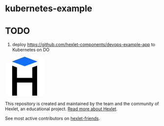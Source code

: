 # kubernetes-example

# TODO

1. deploy https://github.com/hexlet-components/devops-example-app to Kubernetes on DO

[![Hexlet Ltd. logo](https://raw.githubusercontent.com/Hexlet/assets/master/images/hexlet_logo128.png)](https://hexlet.io?utm_source=github&utm_medium=link&utm_campaign=kubernetes-example)

This repository is created and maintained by the team and the community of Hexlet, an educational project. [Read more about Hexlet](https://hexlet.io?utm_source=github&utm_medium=link&utm_campaign=kubernetes-example).

See most active contributors on [hexlet-friends](https://friends.hexlet.io/).
